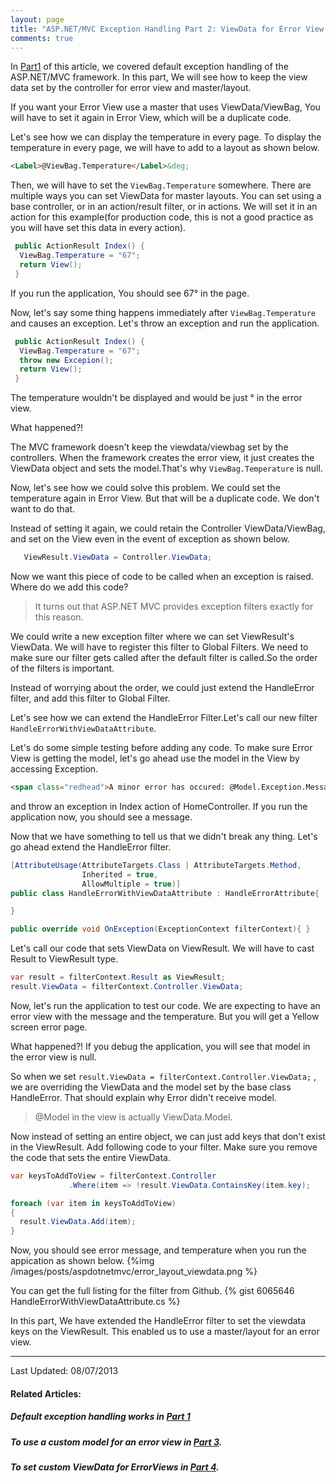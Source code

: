 ```yaml
---
layout: page 
title: "ASP.NET/MVC Exception Handling Part 2: ViewData for Error View & its Master/Layout"
comments: true
---
```

   In [Part1](/blog/2013/07/18/asp-dot-net-exception-handling-explained) of this article, we covered default exception handling of the ASP.NET/MVC framework.
   In this part, We will see how to keep the view data set by the controller for error view and master/layout.
 
If you want your Error View use a master that uses ViewData/ViewBag, You will have to set it again in Error View, which will be a duplicate code.
 
 Let's see how we can display the temperature in every page. 
 To display the temperature in every page, we will have to add to a layout as shown below.

``` html _Layout.cshtml
<Label>@ViewBag.Temperature</Label>&deg; 
``` 

 <!-- more -->
Then, we will have to set the ```ViewBag.Temperature``` somewhere.
There are multiple ways you can set ViewData for master layouts. 
You can set using a base controller, or in an action/result filter, or in actions. We will set it in an action for this example(for production code, this is not a good practice as you will have set this data in every action).
``` csharp
 public ActionResult Index() {
  ViewBag.Temperature = "67";
  return View();
 }
```
If you run the application, You should see 67&deg; in the page.

Now, let's say some thing happens immediately after ```ViewBag.Temperature``` and causes an exception. Let's throw an exception and run the application.

``` csharp
 public ActionResult Index() {
  ViewBag.Temperature = "67";
  throw new Excepion();
  return View();
 }
```

The temperature wouldn't be displayed and would be just &deg; in the error view.

What happened?! 

 The MVC framework doesn't keep the viewdata/viewbag set by the controllers. When the framework creates the error view, it just creates the ViewData object and sets the model.That's why ```ViewBag.Temperature``` is null. 

Now, let's see how we could solve this problem. We could set the temperature again in Error View. But that will be a duplicate code. We don't want to do that.


Instead of setting it again, we could retain the Controller ViewData/ViewBag, and set on the View even in the event of exception as shown below.
``` csharp
   ViewResult.ViewData = Controller.ViewData;
```
Now we want this piece of code to be called when an exception is raised.
Where do we add this code? 

 > It turns out that ASP.NET MVC provides exception filters exactly for this reason. 

We could write a new exception filter where we can set ViewResult's ViewData.
We will have to register this filter to Global Filters. We need to make sure our filter gets called after the default filter is called.So the order of the filters is important. 

Instead of worrying about the order, we could just extend the HandleError filter, and add this filter to Global Filter.

Let's see how we can extend the HandleError Filter.Let's call our new filter ```HandleErrorWithViewDataAttribute```.

Let's do some simple testing before adding any code.
To make sure Error View is getting the model, let's go ahead use the model in the View by accessing Exception.

``` html /Shared/Error.cshtml 
<span class="redhead">A minor error has occured: @Model.Exception.Message</span>
``` 
 and throw an exception in Index action of HomeController. If you run the application now, you should see a message.

Now that we have something to tell us that we didn't break any thing. Let's go ahead extend the HandleError filter.

``` csharp 
[AttributeUsage(AttributeTargets.Class | AttributeTargets.Method, 
                Inherited = true, 
                AllowMultiple = true)]
public class HandleErrorWithViewDataAttribute : HandleErrorAttribute{

}
```

``` csharp
public override void OnException(ExceptionContext filterContext){ }
``` 
Let's call our code that sets ViewData on ViewResult. We will have to cast Result to ViewResult type.

``` csharp
var result = filterContext.Result as ViewResult;
result.ViewData = filterContext.Controller.ViewData;
```

Now, let's run the application to test our code. We are expecting to have an error view with the message and the temperature. But you will get a Yellow screen error page. 

What happened?! 
If you debug the application, you will see that model in the error view is null.


So when we set ``` result.ViewData = filterContext.Controller.ViewData; ``` , we are overriding the ViewData and the model set by the base class HandleError. That should explain why Error didn't receive model.
  
> @Model in the view is actually ViewData.Model. 

Now instead of setting an entire object, we can just add keys that don't exist in the ViewResult. Add following code to your filter. Make sure you remove the code that sets the entire ViewData.

``` csharp
var keysToAddToView = filterContext.Controller
             .Where(item => !result.ViewData.ContainsKey(item.key);

foreach (var item in keysToAddToView)
{
  result.ViewData.Add(item);
}
```
Now, you should see error message, and temperature when you run the appication as shown below.
{%img /images/posts/aspdotnetmvc/error_layout_viewdata.png %}

You can get the full listing for the filter from Github. 
{% gist 6065646 HandleErrorWithViewDataAttribute.cs %}

 In this part, We have extended the HandleError filter to set the viewdata keys on the ViewResult. This enabled us to use a master/layout for an error view.

---
Last Updated: 08/07/2013

#### Related Articles:

##### Default exception handling works in [Part 1](/articles/dotnet/aspnet/mvc/exceptions/explained)
##### To use a custom model for an error view in [Part 3](/articles/dotnet/aspnet/mvc/exceptions/custom-model).
#####  To set custom ViewData for ErrorViews in [Part 4](/articles/dotnet/aspnet/mvc/exceptions/custom-viewdata). 


